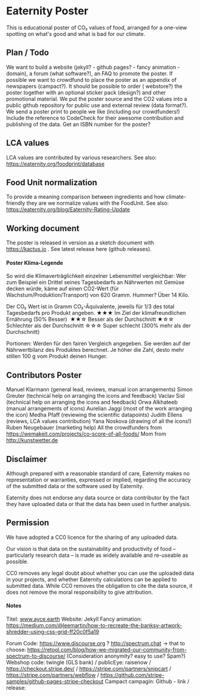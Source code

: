 # Eaternity Poster
This is educational poster of CO₂ values of food, arranged for a one-view spotting on what's good and what is bad for our climate.

## Plan / Todo
We want to build a website (jekyll? - github pages? - fancy animation - domain), a forum (what software?), an FAQ to promote the poster.
If possible we want to crowdfund to place the poster as an appendix of newspapers (campact?).
It should be possible to order ( webstore?) the poster together with an optional sticker pack (design?) and other promotional material.
We put the poster source and the CO2 values into a public github repository for public use and external review (data format?).
We send a poster print to people we like (including our crowdfunders!)
Include the reference to CodeCheck for their awesome contribution and publishing of the data.
Get an ISBN number for the poster?


## LCA values
LCA values are contributed by various researchers. See also: https://eaternity.org/foodprint/database

## Food Unit normalization
To provide a meaning comparison between ingredients and how climate-friendly they are we normalize values with the FoodUnit. See also: https://eaternity.org/blog/Eaternity-Rating-Update

## Working document
The poster is released in version as a sketch document with https://kactus.io . See latest release here (github releases).

#### Poster Klima-Legende
So wird die Klimaverträglichkeit einzelner Lebensmittel vergleichbar: Wer zum Beispiel ein Drittel seines Tagesbedarfs an Nährwerten mit Gemüse decken würde, käme auf einen CO2-Wert (für Wachstum/Produktion/Transport) von 620 Gramm. Hummer? Über 14 Kilo.

Der CO₂ Wert ist in Gramm CO₂-Äquivalente, jeweils für 1/3 des total Tagesbedarfs pro Produkt angeben.
★★★ Im Ziel der klimafreundlichen Ernährung (50% Besser) 
★★☆ Besser als der Durchschnitt
★☆☆ Schlechter als der Durchschnitt
☆☆☆ Super schlecht (300% mehr als der Durchschnitt)

Portionen: Werden für den fairen Vergleich angegeben. Sie werden auf der Nährwertbilanz des Produktes berechnet. Je höher die Zahl, desto mehr stillen 100 g vom Produkt deinen Hunger.

## Contributors Poster
Manuel Klarmann (general lead, reviews, manual icon arrangements)
Simon Greuter (technical help on arranging the icons and feedback)
Vaclav Sisl (technical help on arranging the icons and feedback)
Orwa Alkhateeb (manual arrangements of icons)
Aurelian Jaggi (most of the work arranging the icon)
Medha Pfaff (reviewing the scientific datapoints)
Judith Ellens (reviews, LCA values contribution)
Yana Noskova (drawing of all the icons!)
Ruben Neugebauer (marketing help)
All the crowdfunders from https://wemakeit.com/projects/co-score-of-all-foods/
Mom from http://kunstwetter.de

## Disclaimer

Although prepared with a reasonable standard of care, Eaternity makes no representation or warranties, expressed or implied, regarding the accuracy of the submitted data or the software used by Eaternity.

Eaternity does not endorse any data source or data contributor by the fact they have uploaded data or that the data has been used in further analysis.

## Permission

We have adopted a CC0 licence for the sharing of any uploaded data.

Our vision is that data on the sustainability and productivity of food – particularly research data – is made as widely available and re-useable as possible.

CC0 removes any legal doubt about whether you can use the uploaded data in your projects, and whether Eaternity calculations can be applied to submitted data. While CC0 removes the obligation to cite the data source, it does not remove the moral responsibility to give attribution.

#### Notes
Titel: www.ayce.earth
Website: Jekyll
Fancy animation:
https://medium.com/@leemartin/how-to-recreate-the-banksy-artwork-shredder-using-css-grid-ff20c0f5a19

Forum Code: https://www.discourse.org ? http://spectrum.chat -> that to choose: https://retool.com/blog/how-we-migrated-our-community-from-spectrum-to-discourse/ (Consideration anonymity? easy to use? Spam?)
Webshop code: twingle (GLS bank) / publicEye: raisenow / https://checkout.stripe.dev/  / https://stripe.com/partners/snipcart / https://stripe.com/partners/webflow / https://github.com/stripe-samples/github-pages-stripe-checkout
Campact campagin:
Github - link / release:
